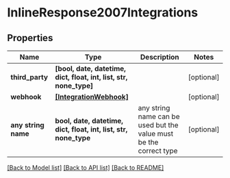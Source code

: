 # InlineResponse2007Integrations


## Properties
Name | Type | Description | Notes
------------ | ------------- | ------------- | -------------
**third_party** | **[bool, date, datetime, dict, float, int, list, str, none_type]** |  | [optional] 
**webhook** | [**[IntegrationWebhook]**](IntegrationWebhook.md) |  | [optional] 
**any string name** | **bool, date, datetime, dict, float, int, list, str, none_type** | any string name can be used but the value must be the correct type | [optional]

[[Back to Model list]](../README.md#documentation-for-models) [[Back to API list]](../README.md#documentation-for-api-endpoints) [[Back to README]](../README.md)


